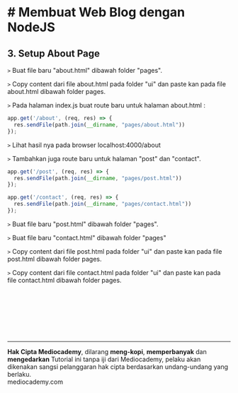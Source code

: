 # # Membuat Web Blog dengan NodeJS



## 3. Setup About Page



```>``` Buat file baru "about.html" dibawah folder "pages". 

```>``` Copy content dari file about.html pada folder "ui" dan paste kan pada file about.html dibawah folder pages.

```>``` Pada halaman index.js buat route baru untuk halaman about.html :

```javascript
app.get('/about', (req, res) => {
  res.sendFile(path.join(__dirname, "pages/about.html"))
});
```

```>``` Lihat hasil nya pada browser localhost:4000/about

```>``` Tambahkan juga route baru untuk halaman "post" dan "contact".

``` javascript
app.get('/post', (req, res) => {
  res.sendFile(path.join(__dirname, "pages/post.html"))
});

app.get('/contact', (req, res) => {
  res.sendFile(path.join(__dirname, "pages/contact.html"))
});
```

```>``` Buat file baru "post.html" dibawah folder "pages".

```>``` Buat file baru "contact.html" dibawah folder "pages" 

```>``` Copy content dari file post.html pada folder "ui" dan paste kan pada file post.html dibawah folder pages.

```>``` Copy content dari file contact.html pada folder "ui" dan paste kan pada file contact.html dibawah folder pages.















<br>

<br>

<br>

<br>

<br>

<br>

<hr>

**Hak Cipta Mediocademy**, dilarang **meng-kopi**, **memperbanyak** dan **mengedarkan** Tutorial ini tanpa iji dari Mediocademy,  pelaku akan dikenakan sangsi pelanggaran hak cipta berdasarkan undang-undang yang berlaku. <br> mediocademy.com

